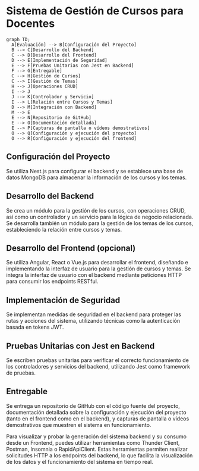 # Sistema de Gestión de Cursos para Docentes

```mermaid
graph TD;
  A[Evaluación] --> B[Configuración del Proyecto]
  B --> C[Desarrollo del Backend]
  C --> D[Desarrollo del Frontend]
  D --> E[Implementación de Seguridad]
  E --> F[Pruebas Unitarias con Jest en Backend]
  F --> G[Entregable]
  C --> H[Gestión de Cursos]
  C --> I[Gestión de Temas]
  H --> J[Operaciones CRUD]
  I --> J
  J --> K[Controlador y Servicio]
  I --> L[Relación entre Cursos y Temas]
  D --> M[Integración con Backend]
  M --> E
  E --> N[Repositorio de GitHub]
  E --> O[Documentación detallada]
  E --> P[Capturas de pantalla o vídeos demostrativos]
  O --> Q[Configuración y ejecución del proyecto]
  O --> R[Configuración y ejecución del frontend]

```

## Configuración del Proyecto

Se utiliza Nest.js para configurar el backend y se establece una base de datos MongoDB para almacenar la información de los cursos y los temas.

## Desarrollo del Backend

Se crea un módulo para la gestión de los cursos, con operaciones CRUD, así como un controlador y un servicio para la lógica de negocio relacionada. Se desarrolla también un módulo para la gestión de los temas de los cursos, estableciendo la relación entre cursos y temas.

## Desarrollo del Frontend (opcional)

Se utiliza Angular, React o Vue.js para desarrollar el frontend, diseñando e implementando la interfaz de usuario para la gestión de cursos y temas. Se integra la interfaz de usuario con el backend mediante peticiones HTTP para consumir los endpoints RESTful.

## Implementación de Seguridad

Se implementan medidas de seguridad en el backend para proteger las rutas y acciones del sistema, utilizando técnicas como la autenticación basada en tokens JWT.

## Pruebas Unitarias con Jest en Backend

Se escriben pruebas unitarias para verificar el correcto funcionamiento de los controladores y servicios del backend, utilizando Jest como framework de pruebas.

## Entregable

Se entrega un repositorio de GitHub con el código fuente del proyecto, documentación detallada sobre la configuración y ejecución del proyecto (tanto en el frontend como en el backend), y capturas de pantalla o vídeos demostrativos que muestren el sistema en funcionamiento.

Para visualizar y probar la generación del sistema backend y su consumo desde un Frontend, puedes utilizar herramientas como Thunder Client, Postman, Insomnia o RapidApiClient. Estas herramientas permiten realizar solicitudes HTTP a los endpoints del backend, lo que facilita la visualización de los datos y el funcionamiento del sistema en tiempo real.